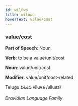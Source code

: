 ```yaml
---
id: wilüwo
title: wilüwo
hoverText: value/cost
---
```


### value/cost

**Part of Speech**: Noun

**Verb**: to be a value/unit/cost

**Noun**: value/unit/cost

**Modifier**: value/unit/cost-related

Telugu విలువ viluva /ʋiluʋa/

*Dravidian Language Family*